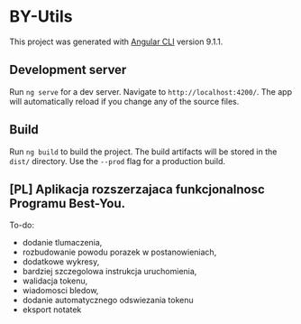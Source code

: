 # BY-Utils

This project was generated with [Angular CLI](https://github.com/angular/angular-cli) version 9.1.1.

## Development server

Run `ng serve` for a dev server. Navigate to `http://localhost:4200/`. The app will automatically reload if you change any of the source files.

## Build

Run `ng build` to build the project. The build artifacts will be stored in the `dist/` directory. Use the `--prod` flag for a production build.

## [PL] Aplikacja rozszerzajaca funkcjonalnosc Programu Best-You.


To-do:
- dodanie tlumaczenia,
- rozbudowanie powodu porazek w postanowieniach,
- dodatkowe wykresy,
- bardziej szczegolowa instrukcja uruchomienia,
- walidacja tokenu,
- wiadomosci bledow,
- dodanie automatycznego odswiezania tokenu
- eksport notatek
